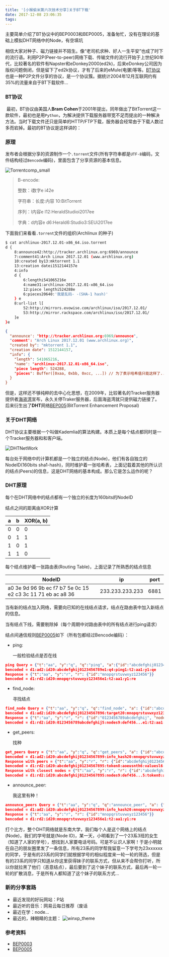 ```yaml
---
title: '[小猴偷米第六次技术分享]关于BT下载'
date: 2017-12-08 23:06:35
tags:
---
```


主要简单介绍了BT协议中的BEP0003和BEP0005，准备匆忙，没有在理论的基础上模拟DHT网络中的Node，有空填坑
<!--more-->

​	相信大家对种子、磁力链接并不陌生。像“老司机求种、好人一生平安”也成了时下的流行语。利用P2P(Peer-to-peer)网络下载、传输文件的流行开始于上世纪90年代，比较著名的软件有Napster和eDonkey2000(ed2k)，后来eDonkey公司因为版权问题倒闭，但是留下了ed2k协议，才有了后来的eMule(电骡)等等。[BT协议](http://www.bittorrent.org/beps/bep_0000.html)也是一种P2P文件分享的协议，是一个协议簇。据统计2004年12月互联网约有35%的流量来自于BT下载软件…

### BT协议

​	最初，BT协议由美国人**Bram Cohen**于2001年提出，同年做出了BitTorrent这一款软件，最初也是用`Python`，为解决提供下载服务器带宽不足而提出的一种解决方法。当时下载文件还只是简单的HTTP/FTP下载，服务器会经常由于下载人数过多而宕掉。最初的BT协议是这样讲的：

### 原理

​	发布者会根据分享的资源制作一个`.torrent`文件(所有字符串都是`UTF-8`编码，文件结构经过`Bencode`编码)，里面包含了分享资源的基本信息。

![Torrentcomp_small](./Torrentcomp_small.gif)

> B-encode:
>
> 整数：i数字e i42e
>
> 字符串：长度:内容 10:BitTorrent
>
> 序列：l内容e l12:HeraldStudioi2017ee
>
> 字典：d内容e d6:Herald6:Studio3:SEUi2017ee

下面我们来看看`.torrent`文件的组织(Archlinux 的种子)

```bash
$ cat archlinux-2017.12.01-x86_64.iso.torrent
d {
	8:announce42:http://tracker.archlinux.org:6969/announce
	7:comment41:Arch Linux 2017.12.01 (www.archlinux.org)
	10:created by13:mktorrent 1.1
	13:creation datei1512144157e
	4:info
	d {
		6:lengthi541065216e
		4:name31:archlinux-2017.12.01-x86_64.iso
		12:piece lengthi524288e
		6:pieces20640:'我是乱码- -(SHA-1 hash)'
	} e
	8:url-list l[
		52:http://mirrors.evowise.com/archlinux/iso/2017.12.01/
		53:http://mirror.rackspace.com/archlinux/iso/2017.12.01/
	]e
}e
```

```json
{
  "announce': "http://tracker.archlinux.org:6969/announce",
  "comment': "Arch Linux 2017.12.01 (www.archlinux.org)",
  "created by": "mktorrent 1.1",
  "creation date": 1512144157,
  "info": {
  	"length": 541065216,
    "name': "archlinux-2017.12.01-x86_64.iso",
    "piece length": 524288,
    "pieces": Buffer([0xaa, 0xbb, 0xcc, ...]) // 为了表示哈希值只能这样了...
  }
}
```

但是，这样还不够纯粹的去中心化思想，在2009年，比较著名的Tracker服务器提供者[海盗湾](https://thepiratebay.org)宣布，永久关停Traker服务器，后面海盗湾就只提供磁力链接了。后来衍生出了**DHT**网络[BEP005](http://www.bittorrent.org/beps/bep_0005.html)(BitTorrent Enhancement Proposal)

### 关于DHT网络

​	DHT协议主要根据一个叫做Kademlia的算法构建。本质上是每个结点都同时是一个Tracker服务器和和客户端。



![DHTNetWork](./DHTNetWork.png)

​	每台处于网络中的计算机都是一个独立的结点(Node)，他们有各自独立的NodeID(160bits sha1-hash)，同时维护着一张哈希表，上面记载着其他的所认识的结点(Peers)的信息，这是DHT网络的基本构成。那么它是怎么运作的呢？

### DHT原理

每个在DHT网络中的结点都有一个独立的长度为160bits的NodeID

结点之间的距离由XOR计算

| a    | b    | XOR(a, b) |
| ---- | ---- | --------- |
| 0    | 0    | 0         |
| 0    | 1    | 1         |
| 1    | 0    | 1         |
| 1    | 1    | 0         |

每个结点维护着一张路由表(Routing Table)，上面记录了所熟悉的结点信息

| NodeID                                   | ip              | port |
| ---------------------------------------- | --------------- | ---- |
| a0 3e 9d 96 9b ec f7 b7 5e 0c 15 e2 c3 3c 11 71 eb ac a8 36 | 233.233.233.233 | 6881 |

当有新的结点加入网络，需要向已知的在线结点请求，结点在路由表中加入新结点的信息。

当有结点下线，需要剔除掉（每个周期中对路由表中的所有结点进行ping请求）

结点间通信规则[BEP0005](http://www.bittorrent.org/beps/bep_0005.html)如下（所有包都经过Bencode编码）：

* ping:

  一般检验结点是否在线

```json
ping Query = {"t":"aa", "y":"q", "q":"ping", "a":{"id":"abcdefghij0123456789"}}
bencoded = d1:ad2:id20:abcdefghij0123456789e1:q4:ping1:t2:aa1:y1:qe
Response = {"t":"aa", "y":"r", "r": {"id":"mnopqrstuvwxyz123456"}}
bencoded = d1:rd2:id20:mnopqrstuvwxyz123456e1:t2:aa1:y1:re
```

* find_node:

  寻找结点

```json
find_node Query = {"t":"aa", "y":"q", "q":"find_node", "a": {"id":"abcdefghij0123456789", "target":"mnopqrstuvwxyz123456"}}
bencoded = d1:ad2:id20:abcdefghij01234567896:target20:mnopqrstuvwxyz123456e1:q9:find_node1:t2:aa1:y1:qe
Response = {"t":"aa", "y":"r", "r": {"id":"0123456789abcdefghij", "nodes": "def456..."}}
bencoded = d1:rd2:id20:0123456789abcdefghij5:nodes9:def456...e1:t2:aa1:y1:re
```

* get_peers:

  找种

```json
get_peers Query = {"t":"aa", "y":"q", "q":"get_peers", "a": {"id":"abcdefghij0123456789", "info_hash":"mnopqrstuvwxyz123456"}}
bencoded = d1:ad2:id20:abcdefghij01234567899:info_hash20:mnopqrstuvwxyz123456e1:q9:get_peers1:t2:aa1:y1:qe
Response with peers = {"t":"aa", "y":"r", "r": {"id":"abcdefghij0123456789", "token":"aoeusnth", "values": ["axje.u", "idhtnm"]}}
bencoded = d1:rd2:id20:abcdefghij01234567895:token8:aoeusnth6:valuesl6:axje.u6:idhtnmee1:t2:aa1:y1:re
Response with closest nodes = {"t":"aa", "y":"r", "r": {"id":"abcdefghij0123456789", "token":"aoeusnth", "nodes": "def456..."}}
bencoded = d1:rd2:id20:abcdefghij01234567895:nodes9:def456...5:token8:aoeusnthe1:t2:aa1:y1:re
```

* announce_peer:

  我这里有种！

```json
announce_peers Query = {"t":"aa", "y":"q", "q":"announce_peer", "a": {"id":"abcdefghij0123456789", "implied_port": 1, "info_hash":"mnopqrstuvwxyz123456", "port": 6881, "token": "aoeusnth"}}
bencoded = d1:ad2:id20:abcdefghij01234567899:info_hash20:mnopqrstuvwxyz1234564:porti6881e5:token8:aoeusnthe1:q13:announce_peer1:t2:aa1:y1:qe
Response = {"t":"aa", "y":"r", "r": {"id":"mnopqrstuvwxyz123456"}}
bencoded = d1:rd2:id20:mnopqrstuvwxyz123456e1:t2:aa1:y1:re
```

​	打个比方，整个DHT网络就是东南大学，我们每个人是这个网络上的结点(Node)，我们的学号就是(Node ID)，某一天，小明看到了一个23系3班的女生（知道了人家的学号），想找到人家要电话号码。可是不认识人家啊！于是小明就在自己的朋友圈里发了一条信息，所有23系的同学帮我留意一下学号为23xxxxxx的同学，于是有的23系的同学们就根据学号的相似程度来一轮一轮的筛选，但是有的23系的同学只知道从你这里获得妹子的联系方式，但从来不会帮你打听，所以你就拉黑了他们（恶意结点），最后要到了这个妹子的联系方式，最后再一轮一轮的扩散消息，于是所有人都知道了这个妹子的联系方式...

### 新的分享套路

* 最近发现的好玩网站：P站
* 最近听的音乐：网易云每日推荐（废话
* 最近在学：node...
* 最近的，辣眼睛的主题：
![winxp_theme](./winxp_desktop.png)

### 参考资料

* [BEP0003](http://www.bittorrent.org/beps/bep_0003.html)
* [BEP0005](http://www.bittorrent.org/beps/bep_0005.html)
